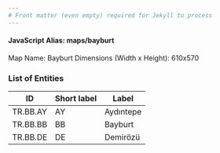 ```yaml
---
# Front matter (even empty) required for Jekyll to process
---
```


#### JavaScript Alias: maps/bayburt

Map Name: Bayburt
Dimensions (Width x Height): 610x570





### List of Entities

ID | Short label | Label
---|---|---|
TR.BB.AY | AY | Aydıntepe
TR.BB.BB | BB | Bayburt
TR.BB.DE | DE | Demirözü